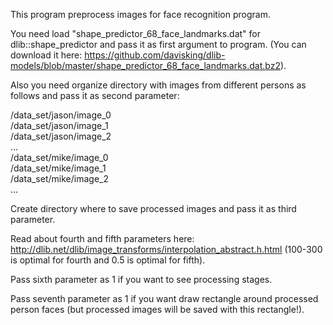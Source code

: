 This program preprocess images for face recognition program.

You need load "shape_predictor_68_face_landmarks.dat" for dlib::shape_predictor and pass it as first argument to program.
(You can download it here: https://github.com/davisking/dlib-models/blob/master/shape_predictor_68_face_landmarks.dat.bz2).

Also you need organize directory with images from different persons as follows and pass it as second parameter:

/data_set/jason/image_0<br/>
/data_set/jason/image_1<br/>
/data_set/jason/image_2<br/>
...<br/>
/data_set/mike/image_0<br/>
/data_set/mike/image_1<br/>
/data_set/mike/image_2<br/>
...<br/>

Create directory where to save processed images and pass it as third parameter.

Read about fourth and fifth parameters here: http://dlib.net/dlib/image_transforms/interpolation_abstract.h.html
(100-300 is optimal for fourth and 0.5 is optimal for fifth).

Pass sixth parameter as 1 if you want to see processing stages.

Pass seventh parameter as 1 if you want draw rectangle around processed person faces (but processed images will be saved with this rectangle!).



